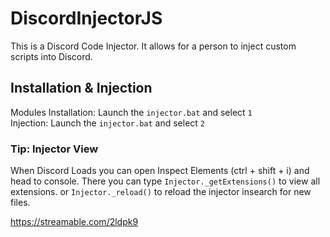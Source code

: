 # DiscordInjectorJS
This is a Discord Code Injector. It allows for a person to inject custom scripts into Discord.
## Installation & Injection
Modules Installation: Launch the `injector.bat` and select `1`<br>Injection: Launch the `injector.bat` and select `2`
### Tip: Injector View
When Discord Loads you can open Inspect Elements (ctrl + shift + i) and head to console. There you can type `Injector._getExtensions()` to view all extensions. or `Injector._reload()` to reload the injector insearch for new files.

https://streamable.com/2ldpk9
